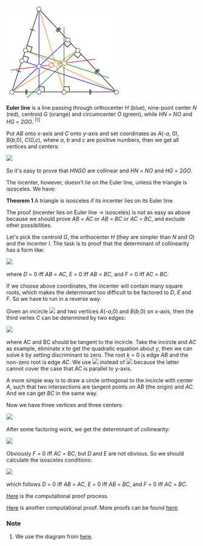 <img src="diagrams/euler-line.png">

**Euler line** is a line passing through orthocenter *H* (blue), nine-point center *N* (red), centroid *G* (orange) and circumcenter *O* (green), while *HN* = *NO* and *HG* = 2*GO*. <sup>[1]</sup>

Put *AB* onto x-axis and *C* onto y-axis and set coordinates as *A*(-*a*, 0), *B*(*b*,0), *C*(0,*c*), where *a*, *b* and *c* are positive numbers, then we get all vertices and centers:

<img src="https://latex.codecogs.com/gif.latex?\begin{cases}A:(-a,0)\\B:(b,0)\\C:(0,c)\\H:(0,\frac{ab}c)\\N:(\frac{b-a}4,\frac{c^2+ab}{4c})\\G:(\frac{b-a}3,\frac{c}3)\\O:(\frac{b-a}2,\frac{c^2-ab}{2c})\end{cases}">

So it's easy to prove that *HNGO* are collinear and *HN* = *NO* and *HG* = 2*GO*.

The incenter, however, doesn't lie on the Euler line, unless the triangle is isosceles. We have:

**Theorem 1** A triangle is isosceles if its incenter lies on its Euler line.

The proof (incenter lies on Euler line → isosceles) is not as easy as above because we should prove *AB* = *AC* or *AB* = *BC* or *AC* = *BC*, and exclude other possibilities.

Let's pick the centroid *G*, the orthocenter *H* (they are simpler than *N* and *O*) and the incenter *I*. The task is to proof that the determinant of collinearity has a form like:

<img src="https://latex.codecogs.com/gif.latex?\det\left[\begin{matrix}x_\text{G}&y_\text{G}&1\\x_\text{H}&y_\text{H}&1\\x_\text{I}&y_\text{I}&1\end{matrix}\right]=D{\cdot}E{\cdot}F">

where *D* = 0 iff *AB* = *AC*, *E* = 0 iff *AB* = *BC*, and *F* = 0 iff *AC* = *BC*.

If we choose above coordinates, the incenter will contain many square roots, which makes the determinant too difficult to be factored to *D*, *E* and *F*. So we have to run in a reverse way.

Given an incircle <img src="https://latex.codecogs.com/gif.latex?x^2+y^2-2ry=0"> and two vertices *A*(-*a*,0) and *B*(*b*,0) on x-axis, then the third vertex *C* can be determined by two edges:

<img src="https://latex.codecogs.com/gif.latex?\begin{cases}AC:x=ky-a\\BC:x=jx+b\end{cases}">

where AC and BC should be tangent to the incircle. Take the incircle and *AC* as example, eliminate *x* to get the quadratic equation about *y*, then we can solve *k* by setting discriminant to zero. The root *k* = 0 is edge *AB* and the non-zero root is edge *AC*. We use <img src="https://latex.codecogs.com/gif.latex?x=ky-a"> instead of <img src="https://latex.codecogs.com/gif.latex?y=k(x+a)"> because the latter cannot cover the case that *AC* is parallel to y-axis.

A more simple way is to draw a circle orthogonal to the incircle with center *A*, such that two intersections are tangent points on *AB* (the origin) and *AC*. And we can get *BC* in the same way.

Now we have three vertices and three centers:

<img src="https://latex.codecogs.com/gif.latex?\begin{cases}A:(-a,0)\\B:(b,0)\\C:(\frac{(a-b)r^2}{ab-r^2},\frac{2abr}{ab-r^2})\\G:(\frac{b}3-\frac{a}3+\frac{(a-b)r^2}{3(ab-r^2)},\frac{2abr}{3(r^2-ab)})\\H:(\frac{(a-b)r^2}{ab-r^2},\frac{(a+r)(a-r)(b+r)(b-r)}{2r(ab-r^2)})\\I:(0,r)\end{cases}">

After some factoring work, we get the determinant of collinearity:

<img src="https://latex.codecogs.com/gif.latex?\det\left[\begin{matrix}x_\text{G}&y_\text{G}&1\\x_\text{H}&y_\text{H}&1\\x_\text{I}&y_\text{I}&1\end{matrix}\right]=\frac{(b-a)(ar^2+2br^2-ab^2)(2ar^2+br^2-a^2b)}{6r(ab-r^2)^2}=\frac{F{\cdot}D{\cdot}E}{6r(ab-r^2)^2}">

Obviously *F* = 0 iff *AC* = *BC*, but *D* and *E* are not obvious. So we should calculate the isosceles conditions:

<img src="https://latex.codecogs.com/gif.latex?\begin{cases}|AB|^2-|AC|^2=\frac{a(r^2-2ab-b^2)(ar^2+2br^2-ab^2)}{(ab-r^2)^2}=\frac{a(r^2-2ab-b^2)D}{(ab-r^2)^2}\\|AB|^2-|BC|^2=\frac{b(r^2-a^2-2ab)(2ar^2+br^2-a^2b)}{(ab-r^2)^2}=\frac{b(r^2-a^2-2ab)E}{(ab-r^2)^2}\\|AC|^2-|BC|^2=\frac{(a-b)(a+b)(ab+r^2)}{ab-r^2}=-\frac{(a+b)(ab+r^2)F}{ab-r^2}\end{cases}">

which follows *D* = 0 iff *AB* = *AC*, *E* = 0 iff *AB* = *BC*, and *F* = 0 iff *AC* = *BC*.

[Here](pythagoras/euler-line.py) is the computational proof process.

[Here](https://blancosilva.github.io/post/2013/07/09/an-automatic-geometric-proof.html) is another computational proof. More proofs can be found [here](https://math.stackexchange.com/questions/97471).

### Note

1. We use the diagram from [here](https://en.wikipedia.org/wiki/Euler_line).